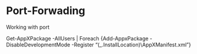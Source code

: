 # Port-Forwading
Working with port

Get-AppXPackage -AllUsers | Foreach {Add-AppxPackage -DisableDevelopmentMode -Register “$($_.InstallLocation)\AppXManifest.xml”}
